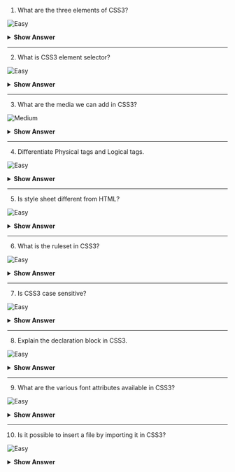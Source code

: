 1. What are the three elements of CSS3?

![Easy](https://github.com/revaturelabs/interviewquestions/blob/dev/ComplexityTags/simple%20(2).svg)

<details> <summary> <b> Show Answer </b> </summary>
<blockquote>

CSS3 has the elements as syntax rules; they are

- Selector.
- Property.
- It's Value.

</blockquote>
</details>

---

2. What is CSS3 element selector?

![Easy](https://github.com/revaturelabs/interviewquestions/blob/dev/ComplexityTags/simple%20(2).svg)

<details> <summary> <b> Show Answer </b> </summary>
<blockquote>

CSS3 element selector helps to find out the HTML elements name which we want to apply in a style sheet. It has five categories. They are

`Attribute Selectors`: Find an attribute or attribute value of an HTML element.
`Combinator Selectors`: Find a specific relationship between elements.
`Simple Selectors`: Find a name, id, or class of an element.
`Pseudo Class Selectors`: Find a certain state of an element.
`Pseudo Elements Selectors`: Find the style part and select an element.

Example:

```css
P {
text-align: left;
Color: blue
}
```
In the output element P will be left aligned with the blue text color.

</blockquote>
</details>

---

3. What are the media we can add in CSS3?

![Medium](https://github.com/revaturelabs/interviewquestions/blob/dev/ComplexityTags/Medium%20(2).svg)

<details> <summary> <b> Show Answer </b> </summary>
<blockquote>

Mostly we customize the design by using media. We need media control to make the external style sheet. Through the network, we can also retrieve and load in CSS3. List of media:

`braille`: Suitable for braille tactile feedback devices.
`embossed`: Suitable for barrel printers.
`all`: Can be used for all devices.
`handheld`: Suitable for small screens with limited bandwidth.
`print`: Suitable for show print preview before printing.
`screen`: Suitable for a projector.
`tty`: Can be used for teletypes or portable display devices.
`speech`: It helps to identify the synthesizer.
`tv`: Provides connection with television devices with color, sound, low resolution, and small scroll area.
`screen`: it helps to color computer display screen like PC screen or Laptop screen.

</blockquote>
</details>

---

4. Differentiate Physical tags and Logical tags.

![Easy](https://github.com/revaturelabs/interviewquestions/blob/dev/ComplexityTags/simple%20(2).svg)

<details> <summary> <b> Show Answer </b> </summary>
<blockquote>

Physical tags can be used to mark up presentations or appearances. Logical tags can not be used for markup, presentation, or appearances. 

The latest tag version is a physical tag type. The logical tag type is an older version of the tag.

Physical tag is concentrated on all media. Logical tags concentrated on HTML content only.

</blockquote>
</details>

---

5. Is style sheet different from HTML?

![Easy](https://github.com/revaturelabs/interviewquestions/blob/dev/ComplexityTags/simple%20(2).svg)

<details> <summary> <b> Show Answer </b> </summary>
<blockquote>

Yes, they are different. Because style sheets provide more styling, HTML provides less. If we use style sheets then we can get better formatting options and maximum browser compatibility.

</blockquote>
</details>

---

6. What is the ruleset in CSS3?

![Easy](https://github.com/revaturelabs/interviewquestions/blob/dev/ComplexityTags/simple%20(2).svg)

<details> <summary> <b> Show Answer </b> </summary>
<blockquote>

One selector can be added to another selector by using the ruleset. It has two steps:

- Selector R 
- Declaration {text-indent: 12pt}.

</blockquote>
</details>

---

7. Is CSS3 case sensitive?

![Easy](https://github.com/revaturelabs/interviewquestions/blob/dev/ComplexityTags/simple%20(2).svg)

<details> <summary> <b> Show Answer </b> </summary>
<blockquote>

CSS3 is not case sensitive, even also not dependent on font styles, or images on a website. But, if we do use XML then DOCTYPE will be XHTML, in that case, CSS3 will be case sensitive.

</blockquote>
</details>

---

8. Explain the declaration block in CSS3.

![Easy](https://github.com/revaturelabs/interviewquestions/blob/dev/ComplexityTags/simple%20(2).svg)

<details> <summary> <b> Show Answer </b> </summary>
<blockquote>

The declaration block is actually a bundle of consisting property, colon, and value within braces. Like [property 2: value 5]

</blockquote>
</details>

---

9. What are the various font attributes available in CSS3?

![Easy](https://github.com/revaturelabs/interviewquestions/blob/dev/ComplexityTags/simple%20(2).svg)

<details> <summary> <b> Show Answer </b> </summary>
<blockquote>

The various font attributes are

Caption.
Font Family.
Font Style.
Font Weight.
Icon.
Font size and height.
Font variant.

</blockquote>
</details>

---

10. Is it possible to insert a file by importing it in CSS3?

![Easy](https://github.com/revaturelabs/interviewquestions/blob/dev/ComplexityTags/simple%20(2).svg)

<details> <summary> <b> Show Answer </b> </summary>
<blockquote>

Yes, we can insert the file. Actually importing activates the combining sheets to be attached to other sheets. Here we can use different files and sheets for a few functions. So we can use this given syntax:

@import notation, used with <Style> tag.

</blockquote>
</details>

---

11. What are the different scenarios where you can use the class selector?

![Easy](https://github.com/revaturelabs/interviewquestions/blob/dev/ComplexityTags/simple%20(2).svg)

<details> <summary> <b> Show Answer </b> </summary>
<blockquote>

In CSS3, the class selector is a commonly used selector that allows you to target elements based on their class attribute. You can use the class selector in various scenarios, including:

1. Styling Multiple Elements: By assigning the same class to multiple elements in your HTML document, you can use the class selector in CSS to apply the same styles to all those elements. This is useful when you want to maintain consistent styling across different elements.

Example:
HTML: `<p class="highlight">This is a highlighted paragraph.</p>`
CSS: `.highlight { color: red; }`

2. Differentiating Styles: If you have multiple elements of the same type but want to apply different styles to each, you can assign different classes to those elements and use the class selector to target them individually.

Example:
HTML:
```html
<p class="important">This is an important paragraph.</p>
<p class="warning">This is a warning paragraph.</p>
```
CSS:
```css
.important { font-weight: bold; }
.warning { color: red; }
```

3. Combining with Other Selectors: You can also combine the class selector with other selectors to target specific elements within a class. For example, you can use the class selector along with the descendant selector or the child selector to target elements within a specific class.

Example:
HTML:

```html
<div class="container">
  <h1>Title</h1>
  <p>Some text.</p>
</div>
```
CSS:
```css
.container h1 { color: blue; }
.container p { font-size: 14px; }
```

</blockquote>
</details>

---

12. Explain the Pseudo element.

![Medium](https://github.com/revaturelabs/interviewquestions/blob/dev/ComplexityTags/Medium%20(2).svg)

<details> <summary> <b> Show Answer </b> </summary>
<blockquote>

See in CSS3 Pseudo-elements are used by some selectors to add some special effects like styles in HTML normal markup level. But in some special cases, we can not add any document. In those cases, we can also use Pseudo-elements. Because it helps to mark up the document without distributing it.

</blockquote>
</details>

---

13. Can we overrule underlining hyperlinks?

![Easy](https://github.com/revaturelabs/interviewquestions/blob/dev/ComplexityTags/simple%20(2).svg)

<details> <summary> <b> Show Answer </b> </summary>
<blockquote>

Yes, we can overrule underlining hyperlinks.
```css
B {
Text-decoration:none:
}
<b href="career.html" style="text-decoration: none">link text </B>
```

</blockquote>
</details>

---

14. Can we use 100 % of the width over the page?

![Easy](https://github.com/revaturelabs/interviewquestions/blob/dev/ComplexityTags/simple%20(2).svg)

<details> <summary> <b> Show Answer </b> </summary>
<blockquote>

Yes, we can use it. When we declare the float then 1 pixel will be added every time. It can be added more to the border of the form with more floats.

</blockquote>
</details>

---

15. How to restore property values in CSS3?

![Complex](https://github.com/revaturelabs/interviewquestions/blob/dev/ComplexityTags/Complex%20(2).svg)

<details> <summary> <b> Show Answer </b> </summary>
<blockquote>

In CSS3, you can restore property values to their default or initial state using the `initial` keyword or by resetting the value to `inherit`. Here are two methods to restore property values in CSS3:

1. Using the `initial` keyword:
The `initial` keyword allows you to reset a property to its initial value, which is the value defined by the CSS specification. This effectively restores the property to its default state.

Example:
```css
p {
  color: initial; /* Restore the color property to its initial value */
  font-size: initial; /* Restore the font-size property to its initial value */
}
```

2. Using the `inherit` keyword:
The `inherit` keyword allows a property to inherit the value from its parent element. By setting a property to `inherit`, you restore it to the value inherited from its parent, effectively reverting any customizations applied to that property.

Example:
```css
p {
  color: inherit; /* Restore the color property by inheriting from the parent element */
  font-size: inherit; /* Restore the font-size property by inheriting from the parent element */
}
```

By using either the `initial` or `inherit` keyword, you can restore specific property values to their default or inherited states. It's important to note that not all properties have an initial or inherited value defined, so restoring properties in this way may not work for every property.

</blockquote>
</details>

---

16. Explain the CSS3 box model.

![Easy](https://github.com/revaturelabs/interviewquestions/blob/dev/ComplexityTags/simple%20(2).svg)

<details> <summary> <b> Show Answer </b> </summary>
<blockquote>

Actually, this box model contains the design and the element layout of CSS3. It has a few elements. Like:

Margin: Overall structure shoes in this topmost layer within this margin.
Border: Around the structure, the whole padding with contents is shown with color effects on the border.
Padding: It shows the spaces in content within the border.
Content: It shows the whole content.

</blockquote>
</details>

---

17. Differentiate Hexadecimal color codes and RGB values.

![Easy](https://github.com/revaturelabs/interviewquestions/blob/dev/ComplexityTags/simple%20(2).svg)

<details> <summary> <b> Show Answer </b> </summary>
<blockquote>

Hexadecimal color code uses a set of 6 characters and numbers. Whereas RGB uses 3 sets of 3 numbers with a range of 0-255. 

</blockquote>
</details>

---

18. Explain Grouping in CSS3.

![Easy](https://github.com/revaturelabs/interviewquestions/blob/dev/ComplexityTags/simple%20(2).svg)

<details> <summary> <b> Show Answer </b> </summary>
<blockquote>

We can group the selector with the same values of property and the development code will be reduced. Now if they are having the same property then we can use commas to avoid rewriting.

</blockquote>
</details>

---

19. How to use Nesting CSS3?

![Easy](https://github.com/revaturelabs/interviewquestions/blob/dev/ComplexityTags/simple%20(2).svg)

<details> <summary> <b> Show Answer </b> </summary>
<blockquote>

Suppose, we want to specify a selector inside of a selector, then we have to use nesting in CSS3.

Example:
```css
p
{
color: black;
text-align: right;
}
.marked
{
background-color: white;
}
.marked p
{
color: orange;
}
```

</blockquote>
</details>

---

20. Differentiate the class selector and id-selector with an example.

![Easy](https://github.com/revaturelabs/interviewquestions/blob/dev/ComplexityTags/simple%20(2).svg)

<details> <summary> <b> Show Answer </b> </summary>
<blockquote>

The overall block is called a class selector, but a single element that is different from others elements is called an id selector.

Example of class selector:
```html
<style>
.center {
text-align: center;
color:red;
}
</style>
```

Example of id selector:
```html
<style>
#para1
{
text-align: centre;
color:red;
}
</style>
```

</blockquote>
</details>

---

21. What is the basic difference between visibility: hidden and display: none?

![Easy](https://github.com/revaturelabs/interviewquestions/blob/dev/ComplexityTags/simple%20(2).svg)

<details> <summary> <b> Show Answer </b> </summary>
<blockquote>

They are different in properties in the case of the former, the element is deleted, the element is hidden or no space is consumed.

</blockquote>
</details>

---

22. Explain the Float property of CSS3.

![Easy](https://github.com/revaturelabs/interviewquestions/blob/dev/ComplexityTags/simple%20(2).svg)

<details> <summary> <b> Show Answer </b> </summary>
<blockquote>

We can wrap the text and position it on the left or right without changing the element's property. If we need to move the images on web pages then we have to use the float property. We can move the right of the image to the left or left to right along with the attached text.

</blockquote>
</details>

---

23. What is the CSS3 counter?

![Easy](https://github.com/revaturelabs/interviewquestions/blob/dev/ComplexityTags/simple%20(2).svg)

<details> <summary> <b> Show Answer </b> </summary>
<blockquote>

Actually, this CSS3 counter is a variable. We can increase this variable value by using CSS3 inspect, even if we can find the number of times we have used the variable.

</blockquote>
</details>

---

24. What is the purpose of background-position property?

![Easy](https://github.com/revaturelabs/interviewquestions/blob/dev/ComplexityTags/simple%20(2).svg)

<details> <summary> <b> Show Answer </b> </summary>
<blockquote>

When we want to declare the initial position of a particular background image, we have to do it through the background-position property. By default, the position is top left of the page. We can set the position as per our requirement, like right or corner or center, etc.

</blockquote>
</details>

---

25. What is Image repetition backup?

![Easy](https://github.com/revaturelabs/interviewquestions/blob/dev/ComplexityTags/simple%20(2).svg)

<details> <summary> <b> Show Answer </b> </summary>
<blockquote>

The background repetition property controls this backup process. If we are not repeating the image then we have to use no-repeat.

Example:
```html
<html>
<head>
<style>
body {
background-image: url("/css/images/css.jpg");
background-repeat: no-repeat;
}
</style>
</head>
<body>
<p> Text </p>
</body>
```
</blockquote>
</details>

---

26. Explain CSS3 Opacity.

![Medium](https://github.com/revaturelabs/interviewquestions/blob/dev/ComplexityTags/Medium%20(2).svg)

<details> <summary> <b> Show Answer </b> </summary>
<blockquote>

Opacity means a certain degree that is applicable to light that passes through the objects in the pages. Actually, in CSS3 we control the transparency of any HTML elements by using opacity. It makes the images clear and visible. We can control opacity in two ways. 

First: We can declare it by @media or @import at-rules of specific target medium:
```css
@import url("fancyfonts.css") screen;
@media print {
 /*style sheet for print goes here*/
}
```

Second: Within the HTML4 document, we can declare the media attribute.
```html
<html>
 <head>
  <TITLE>Link to a target medium</TITLE>
  <LINK REL="stylesheet" TYPE="text/css"
        MEDIA="print,handheld" HREF="foo.css">
  </head>
 <body>
   <p>The body...
 </body>
</html>
```

</blockquote>
</details>

---

27. How will you define element dimension in CSS3? 

![Easy](https://github.com/revaturelabs/interviewquestions/blob/dev/ComplexityTags/simple%20(2).svg)

<details> <summary> <b> Show Answer </b> </summary>
<blockquote>

We can define the element dimension by the given properties:

Width.
Min Width.
Max Width.
Height.
Min Height.
Max Height.

</blockquote>
</details>

---

28. Explain Z-index in CSS3. 

![Complex](https://github.com/revaturelabs/interviewquestions/blob/dev/ComplexityTags/Complex%20(2).svg)

<details> <summary> <b> Show Answer </b> </summary>
<blockquote>

If we are overlapping the elements vertically then we must use a z-index. It provides the vertical stack order of the elements. The default value we need to take is 0 in positive or negative. Also, we can the given values for z-index:

Inherit.
Initial.
Auto.
Number.

</blockquote>
</details>

---

29. What do you know about CSS3 Flexbox?

![Medium](https://github.com/revaturelabs/interviewquestions/blob/dev/ComplexityTags/Medium%20(2).svg)

<details> <summary> <b> Show Answer </b> </summary>
<blockquote>

It's a flexible box in CSS, also available in CSS3. It provides proper orientation of elements in web pages, easy layout handling, and space distribution within elements in a responsive website. We can also handle the dimensions of elements by using the flexbox property. It has a few properties. They are

Flex wrap: Identify whether the items should be wrapped or not.
Flex Direction: Identify the direction of the container to be stacked.
Flex Flow: Identify the flow direction and wrapping in one action.
Justify Content: Control the content alignment.
Align Items: Used to align flex items.
Align Content: Used to align flex lines.

</blockquote>
</details>

---